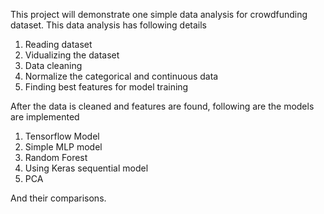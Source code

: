 This project will demonstrate one simple data analysis for crowdfunding dataset. This data analysis has following details

1. Reading dataset
2. Vidualizing the dataset
3. Data cleaning
4. Normalize the categorical and continuous data
5. Finding best features for model training

After the data is cleaned and features are found, following are the models are implemented

1. Tensorflow Model
2. Simple MLP model
3. Random Forest
4. Using Keras sequential model
5. PCA

And their comparisons.
